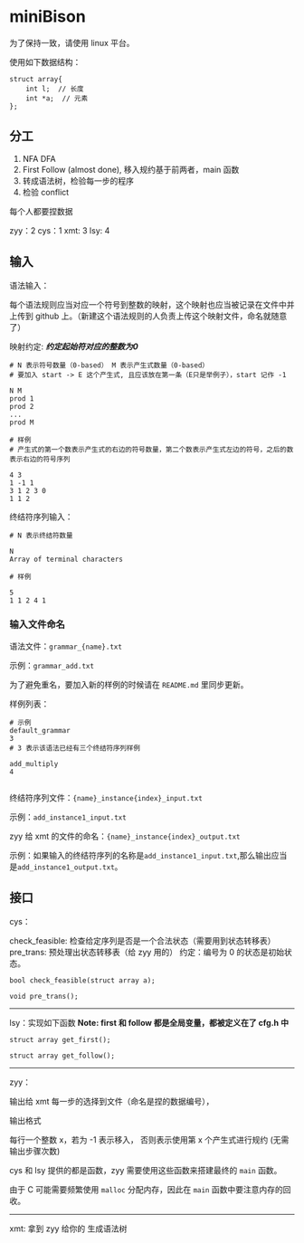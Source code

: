 # miniBison

为了保持一致，请使用 linux 平台。

使用如下数据结构：

```
struct array{
    int l;  // 长度
    int *a;  // 元素
};
```

## 分工

1. NFA DFA
2. First Follow (almost done), 移入规约基于前两者，main 函数
3. 转成语法树，检验每一步的程序
4. 检验 conflict

每个人都要捏数据

zyy：2
cys：1
xmt: 3
lsy: 4

## 输入

语法输入：

每个语法规则应当对应一个符号到整数的映射，这个映射也应当被记录在文件中并上传到 github 上。（新建这个语法规则的人负责上传这个映射文件，命名就随意了）

映射约定: ***约定起始符对应的整数为0***

```
# N 表示符号数量（0-based） M 表示产生式数量（0-based）
# 要加入 start -> E 这个产生式, 且应该放在第一条（E只是举例子），start 记作 -1

N M
prod 1
prod 2
...
prod M

# 样例
# 产生式的第一个数表示产生式的右边的符号数量，第二个数表示产生式左边的符号，之后的数表示右边的符号序列

4 3
1 -1 1
3 1 2 3 0
1 1 2
```

终结符序列输入：

```
# N 表示终结符数量

N
Array of terminal characters

# 样例

5
1 1 2 4 1
```

### 输入文件命名

语法文件：`grammar_{name}.txt`

示例：`grammar_add.txt`

为了避免重名，要加入新的样例的时候请在 `README.md` 里同步更新。

样例列表：

```
# 示例
default_grammar
3
# 3 表示该语法已经有三个终结符序列样例

add_multiply
4


```

终结符序列文件：`{name}_instance{index}_input.txt`

示例：`add_instance1_input.txt`

zyy 给 xmt 的文件的命名：`{name}_instance{index}_output.txt`

示例：如果输入的终结符序列的名称是`add_instance1_input.txt`,那么输出应当是`add_instance1_output.txt`。

## 接口

cys：

check_feasible: 检查给定序列是否是一个合法状态（需要用到状态转移表）
pre_trans: 预处理出状态转移表（给 zyy 用的）
约定：编号为 0 的状态是初始状态。

```
bool check_feasible(struct array a);

void pre_trans();
```

---

lsy：实现如下函数
**Note: first 和 follow 都是全局变量，都被定义在了 cfg.h 中**

```
struct array get_first();

struct array get_follow();
```

---

zyy：

输出给 xmt 每一步的选择到文件（命名是捏的数据编号），

输出格式

每行一个整数 x，若为 -1 表示移入， 否则表示使用第 x 个产生式进行规约 (无需输出步骤次数)




cys 和 lsy 提供的都是函数，zyy 需要使用这些函数来搭建最终的 `main` 函数。

由于 C 可能需要频繁使用 `malloc` 分配内存，因此在 `main` 函数中要注意内存的回收。

---

xmt:
拿到 zyy 给你的
生成语法树
